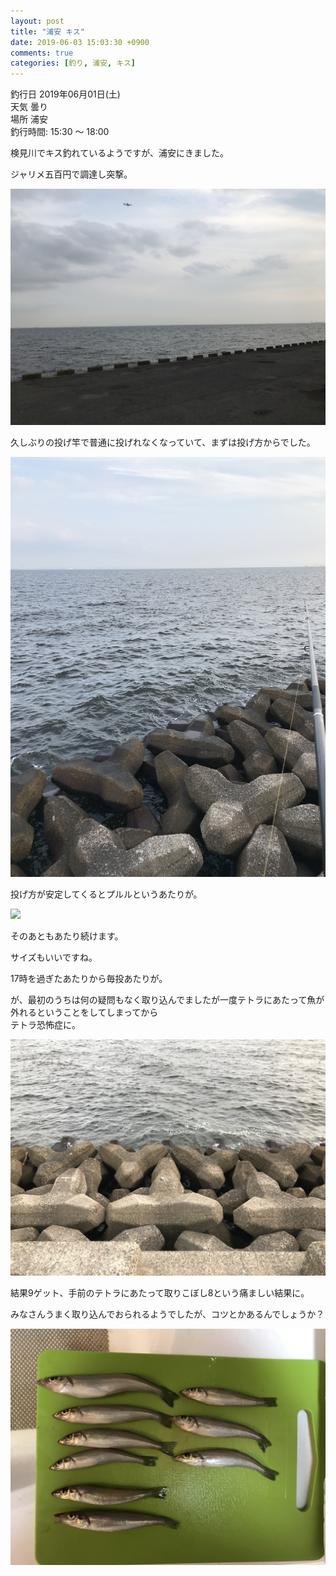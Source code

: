 ```yaml
---
layout: post
title: "浦安 キス"
date: 2019-06-03 15:03:30 +0900
comments: true
categories: [釣り, 浦安, キス]
---
```


釣行日 2019年06月01日(土)  
天気 曇り  
場所 浦安  
釣行時間: 15:30 〜 18:00  

検見川でキス釣れているようですが、浦安にきました。  
  
<!-- more -->  
  
<script async src="//pagead2.googlesyndication.com/pagead/js/adsbygoogle.js"></script>  
<ins class="adsbygoogle"  
   style="display:block; text-align:center;"  
   data-ad-layout="in-article"  
   data-ad-format="fluid"  
   data-ad-client="ca-pub-7039502723411845"  
   data-ad-slot="8206045005"></ins>  
<script>  
   (adsbygoogle = window.adsbygoogle || []).push({});  
</script>  
  
ジャリメ五百円で調達し突撃。  
  
<img src="/images/blog/20190601/IMG_9828.JPG">  
  
久しぶりの投げ竿で普通に投げれなくなっていて、まずは投げ方からでした。  
  
<img src="/images/blog/20190601/IMG_9808.JPG">  
  
投げ方が安定してくるとプルルというあたりが。  
  
<img src="/images/blog/20190601/IMG_9801.JPG">  
  
そのあともあたり続けます。  
  
サイズもいいですね。  
  
17時を過ぎたあたりから毎投あたりが。  
  
が、最初のうちは何の疑問もなく取り込んでましたが一度テトラにあたって魚が外れるということをしてしまってから  
テトラ恐怖症に。  
  
<img src="/images/blog/20190601/IMG_9829.JPG">  
  
結果9ゲット、手前のテトラにあたって取りこぼし8という痛ましい結果に。  
  
みなさんうまく取り込んでおられるようでしたが、コツとかあるんでしょうか？  
  
<img src="/images/blog/20190601/IMG_9831.JPG">  
